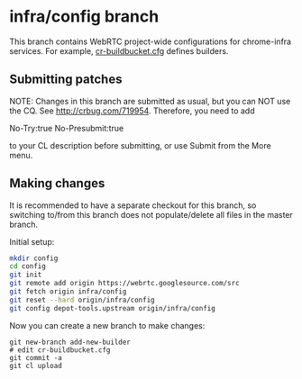 # infra/config branch

This branch contains WebRTC project-wide configurations
for chrome-infra services.
For example, [cr-buildbucket.cfg](cr-buildbucket.cfg) defines builders.

## Submitting patches

NOTE: Changes in this branch are submitted as usual, but you can NOT use the
CQ. See http://crbug.com/719954. Therefore, you need to add

No-Try:true
No-Presubmit:true

to your CL description before submitting, or use Submit from the More menu.

## Making changes

It is recommended to have a separate checkout for this branch, so switching
to/from this branch does not populate/delete all files in the master branch.

Initial setup:

```bash
mkdir config
cd config
git init
git remote add origin https://webrtc.googlesource.com/src
git fetch origin infra/config
git reset --hard origin/infra/config
git config depot-tools.upstream origin/infra/config
```

Now you can create a new branch to make changes:

```
git new-branch add-new-builder
# edit cr-buildbucket.cfg
git commit -a
git cl upload
```


